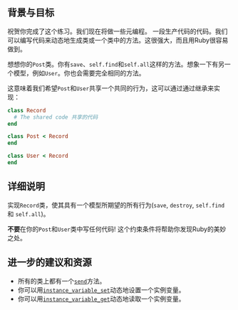 ## 背景与目标

祝贺你完成了这个练习。我们现在将做一些元编程。
一段生产代码的代码。我们可以编写代码来动态地生成类或一个类中的方法。这很强大，而且用Ruby很容易做到。

想想你的`Post`类。你有`save`、`self.find`和`self.all`这样的方法。想象一下有另一个模型，例如`User`。你也会需要完全相同的方法。


这意味着我们希望`Post`和`User`共享一个共同的行为，这可以通过通过继承来实现：

```ruby
class Record
  # The shared code 共享的代码
end

class Post < Record
end

class User < Record
end
```

## 详细说明

实现`Record`类，使其具有一个模型所期望的所有行为(`save`, `destroy`, `self.find` 和 `self.all`)。

**不要**在你的`Post`和`User`类中写任何代码! 这个约束条件将帮助你发现Ruby的美妙之处。

## 进一步的建议和资源

- 所有的类上都有一个[`send`](http://stackoverflow.com/questions/3337285/what-does-send-do-in-ruby)方法。
- 你可以用[`instance_variable_set`](http://ruby-doc.org/core-2.5.3/Object.html#method-i-instance_variable_set)动态地设置一个实例变量。
- 你可以用[`instance_variable_get`](http://ruby-doc.org/core-2.5.3/Object.html#method-i-instance_variable_get)动态地读取一个实例变量。
